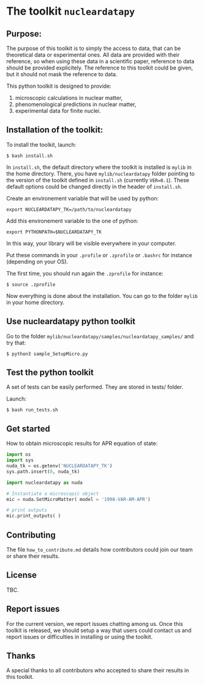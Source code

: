 # The toolkit `nucleardatapy`

## Purpose:

The purpose of this toolkit is to simply the access to data, that can be theoretical data or experimental ones. All data are provided with their reference, so when using these data in a scientific paper, reference to data should be provided explicitely. The reference to this toolkit could be given, but it should not mask the reference to data.

This python toolkit is designed to provide: 
1) microscopic calculations in nuclear matter, 
2) phenomenological predictions in nuclear matter,
3) experimental data for finite nuclei.

## Installation of the toolkit:

To install the toolkit, launch:
```
$ bash install.sh
```

In `install.sh`, the default directory where the toolkit is installed is `mylib` in the home directory. There, you have `mylib/nucleardatapy` folder pointing to the version of the toolkit defined in `install.sh` (currently `VER=0.1`). These default options could be changed directly in the header of `install.sh`.

Create an environement variable that will be used by python:
```
export NUCLEARDATAPY_TK=/path/to/nucleardatapy
```

Add this environement variable to the one of python:
```
export PYTHONPATH=$NUCLEARDATAPY_TK
```

In this way, your library will be visible everywhere in your computer.

Put these commands in your `.profile` or `.zprofile` or `.bashrc` for instance (depending on your OS).

The first time, you should run again the `.zprofile` for instance:

```
$ source .zprofile
```

Now everything is done about the installation. You can go to the folder `mylib` in your home directory.

## Use nucleardatapy python toolkit

Go to the folder `mylib/nucleardatapy/samples/nucleardatapy_samples/` and try that:

```
$ python3 sample_SetupMicro.py
```

## Test the python toolkit

A set of tests can be easily performed. They are stored in tests/ folder.

Launch:

```
$ bash run_tests.sh
```

## Get started
How to obtain microscopic results for APR equation of state:

```Python
import os
import sys
nuda_tk = os.getenv('NUCLEARDATAPY_TK')
sys.path.insert(0, nuda_tk)

import nucleardatapy as nuda

# Instantiate a microscopic object
mic = nuda.SetMicroMatter( model = '1998-VAR-AM-APR')

# print outputs
mic.print_outputs( )
```

## Contributing

The file `how_to_contribute.md` details how contributors could join our team or share their results.

## License

TBC.

## Report issues

For the current version, we report issues chatting among us. 
Once this toolkit is released, we should setup a way that users could contact us and report issues or difficulties in installing or using the toolkit.

## Thanks

A special thanks to all contributors who accepted to share their results in this toolkit.


